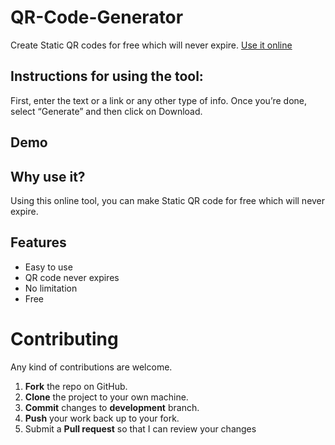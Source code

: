 # QR-Code-Generator
Create Static QR codes for free which will never expire. <a href="iarchitsharma.github.io/QR-Code-Generator">Use it online</a>

## Instructions for using the tool:
First, enter the text or a link or any other type of info. Once you’re done, select “Generate” and then click on Download.

## Demo


## Why use it?
Using this online tool, you can make Static QR code for free which will never expire.

## Features
* Easy to use
* QR code never expires
* No limitation
* Free

Contributing
==========
Any kind of contributions are welcome.

1. **Fork** the repo on GitHub.
2. **Clone** the project to your own machine.
3. **Commit** changes to **development** branch.
4. **Push** your work back up to your fork.
5. Submit a **Pull request** so that I can review your changes

